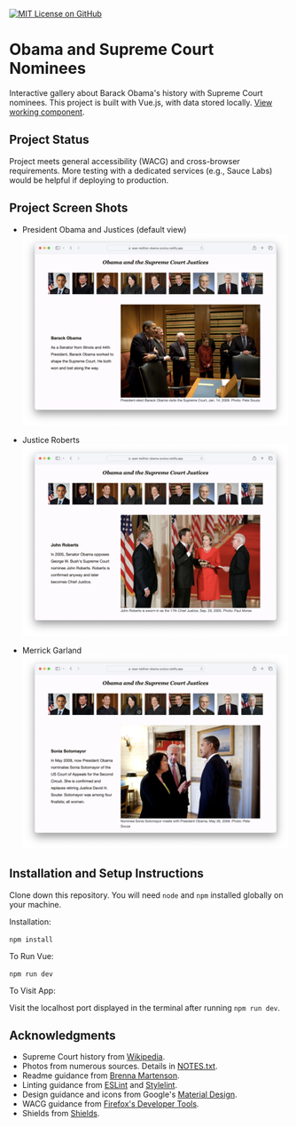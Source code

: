 [![MIT License on GitHub](https://img.shields.io/github/license/seankelliher/banner-obama-scotus?style=flat-square)](/LICENSE.txt)
# Obama and Supreme Court Nominees

Interactive gallery about Barack Obama's history with Supreme Court nominees. This project is built with Vue.js, with data stored locally. [View working component](https://sean-kelliher-obama-scotus.netlify.app).

## Project Status

Project meets general accessibility (WACG) and cross-browser requirements. More testing with a dedicated services (e.g., Sauce Labs) would be helpful if deploying to production.

## Project Screen Shots

* President Obama and Justices (default view)
![screen shot of project](/screenshots/obama-scotus-screenshot1.png?s=600)

* Justice Roberts
![screen shot of project](/screenshots/obama-scotus-screenshot2.png?s=600)

* Merrick Garland
![screen shot of project](/screenshots/obama-scotus-screenshot3.png?s=600)

## Installation and Setup Instructions

Clone down this repository. You will need `node` and `npm` installed globally on your machine.

Installation:

`npm install`  

To Run Vue:

`npm run dev`   

To Visit App:

Visit the localhost port displayed in the terminal after running `npm run dev`.

## Acknowledgments

* Supreme Court history from [Wikipedia](https://www.wikipedia.org).
* Photos from numerous sources. Details in [NOTES.txt](https://github.com/seankelliher/obama-scotus/blob/master/NOTES.txt).
* Readme guidance from [Brenna Martenson](https://gist.github.com/martensonbj/6bf2ec2ed55f5be723415ea73c4557c4).
* Linting guidance from [ESLint](https://eslint.org) and [Stylelint](https://stylelint.io).
* Design guidance and icons from Google's [Material Design](https://material.io/design).
* WACG guidance from [Firefox's Developer Tools](https://firefox-source-docs.mozilla.org/devtools-user/#).
* Shields from [Shields](https://shields.io).